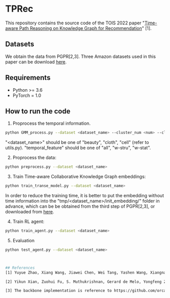 # TPRec
This repository contains the source code of the TOIS 2022 paper "[Time-aware Path Reasoning on Knowledge Graph for Recommendation](https://arxiv.org/pdf/2108.02634.pdf)" [1].

## Datasets
We obtain the data from PGPR[2,3]. 
Three Amazon datasets used in this paper can be download [here](https://drive.google.com/drive/folders/1xtmfHeZ_LAW-RkYdu_6_HEDXCFzgi0nw?usp=share_link).

## Requirements
- Python >= 3.6
- PyTorch = 1.0

## How to run the code
1. Proprocess the temporal information.
```bash
python GMM_process.py --dataset <dataset_name> --cluster_num <num> --cluster_feature <temporal_feature>
```
"<dataset_name>" should be one of "beauty", "cloth", "cell" (refer to utils.py).
"temporal_feature" should be one of "all", "w-stru", "w-stat".


2. Proprocess the data:
```bash
python preprocess.py --dataset <dataset_name>
```


3. Train Time-aware Collaborative Knowledge Graph embeddings:
```bash
python train_transe_model.py --dataset <dataset_name>
```
In order to reduce the training time, it is better to put the embedding without time information into the "tmp/<dataset_name>/init_embedding/" folder in advance, which can be be obtained from the third step of PGPR[2,3], or downloaded from [here](https://drive.google.com/drive/folders/1xtmfHeZ_LAW-RkYdu_6_HEDXCFzgi0nw?usp=share_link).

4. Train RL agent:
```bash
python train_agent.py --dataset <dataset_name>
```

5. Evaluation
```bash
python test_agent.py --dataset <dataset_name>



## References
[1] Yuyue Zhao, Xiang Wang, Jiawei Chen, Wei Tang, Yashen Wang, Xiangnan He, Haiyong Xie. Time-aware Path Reasoning on Knowledge Graph for Recommendation. arXiv preprint arXiv:2108.02634, 2021.

[2] Yikun Xian, Zuohui Fu, S. Muthukrishnan, Gerard de Melo, Yongfeng Zhang. "Reinforcement Knowledge Graph Reasoning for Explainable Recommendation." In Proceedings of SIGIR. 2019.

[3] The backbone implementation is reference to https://github.com/orcax/PGPR .
